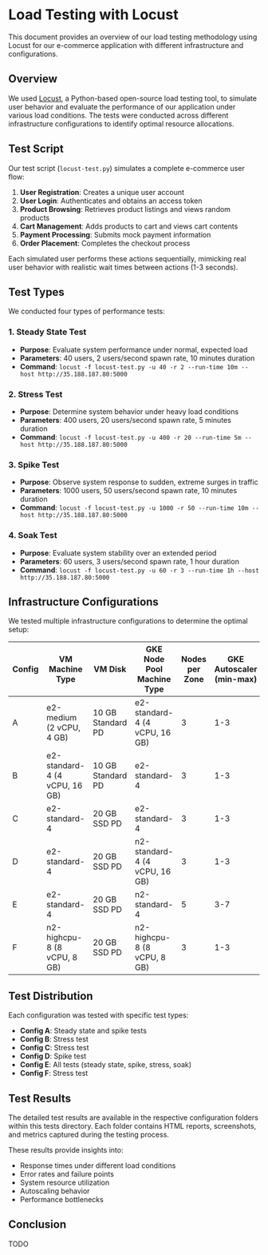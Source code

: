 # Load Testing with Locust

This document provides an overview of our load testing methodology using Locust for our e-commerce application with different infrastructure and configurations.

## Overview

We used [Locust](https://locust.io/), a Python-based open-source load testing tool, to simulate user behavior and evaluate the performance of our application under various load conditions. The tests were conducted across different infrastructure configurations to identify optimal resource allocations.

## Test Script

Our test script (`locust-test.py`) simulates a complete e-commerce user flow:

1. **User Registration**: Creates a unique user account
2. **User Login**: Authenticates and obtains an access token
3. **Product Browsing**: Retrieves product listings and views random products
4. **Cart Management**: Adds products to cart and views cart contents
5. **Payment Processing**: Submits mock payment information
6. **Order Placement**: Completes the checkout process

Each simulated user performs these actions sequentially, mimicking real user behavior with realistic wait times between actions (1-3 seconds).

## Test Types

We conducted four types of performance tests:

### 1. Steady State Test
- **Purpose**: Evaluate system performance under normal, expected load
- **Parameters**: 40 users, 2 users/second spawn rate, 10 minutes duration
- **Command**: `locust -f locust-test.py -u 40 -r 2 --run-time 10m --host http://35.188.187.80:5000`

### 2. Stress Test
- **Purpose**: Determine system behavior under heavy load conditions
- **Parameters**: 400 users, 20 users/second spawn rate, 5 minutes duration
- **Command**: `locust -f locust-test.py -u 400 -r 20 --run-time 5m --host http://35.188.187.80:5000`

### 3. Spike Test
- **Purpose**: Observe system response to sudden, extreme surges in traffic
- **Parameters**: 1000 users, 50 users/second spawn rate, 10 minutes duration
- **Command**: `locust -f locust-test.py -u 1000 -r 50 --run-time 10m --host http://35.188.187.80:5000`

### 4. Soak Test
- **Purpose**: Evaluate system stability over an extended period
- **Parameters**: 60 users, 3 users/second spawn rate, 1 hour duration
- **Command**: `locust -f locust-test.py -u 60 -r 3 --run-time 1h --host http://35.188.187.80:5000`

## Infrastructure Configurations

We tested multiple infrastructure configurations to determine the optimal setup:

| Config | VM Machine Type | VM Disk | GKE Node Pool Machine Type | Nodes per Zone | GKE Autoscaler (min-max) | Focus Area |
|--------|----------------|---------|---------------------------|---------------|------------------------|-----------|
| A | e2-medium (2 vCPU, 4 GB) | 10 GB Standard PD | e2-standard-4 (4 vCPU, 16 GB) | 3 | 1-3 | Baseline configuration |
| B | e2-standard-4 (4 vCPU, 16 GB) | 10 GB Standard PD | e2-standard-4 | 3 | 1-3 | VM CPU & RAM improvements |
| C | e2-standard-4 | 20 GB SSD PD | e2-standard-4 | 3 | 1-3 | VM disk I/O & size optimization |
| D | e2-standard-4 | 20 GB SSD PD | n2-standard-4 (4 vCPU, 16 GB) | 3 | 1-3 | Node CPU architecture enhancements |
| E | e2-standard-4 | 20 GB SSD PD | n2-standard-4 | 5 | 3-7 | Cluster scale-out capabilities |
| F | n2-highcpu-8 (8 vCPU, 8 GB) | 20 GB SSD PD | n2-highcpu-8 (8 vCPU, 8 GB) | 3 | 1-3 | High-CPU workload optimization |

## Test Distribution

Each configuration was tested with specific test types:

- **Config A**: Steady state and spike tests
- **Config B**: Stress test
- **Config C**: Stress test
- **Config D**: Spike test
- **Config E**: All tests (steady state, spike, stress, soak)
- **Config F**: Stress test

## Test Results

The detailed test results are available in the respective configuration folders within this tests directory. Each folder contains HTML reports, screenshots, and metrics captured during the testing process.

These results provide insights into:
- Response times under different load conditions
- Error rates and failure points
- System resource utilization
- Autoscaling behavior
- Performance bottlenecks

## Conclusion

TODO
